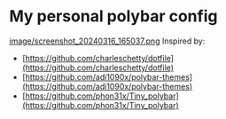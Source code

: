 # My personal polybar config
[image/screenshot_20240316_165037.png]()
Inspired by:
- [https://github.com/charleschetty/dotfile](https://github.com/charleschetty/dotfile)
- [https://github.com/adi1090x/polybar-themes](https://github.com/adi1090x/polybar-themes) 
- [https://github.com/phon31x/Tiny_polybar](https://github.com/phon31x/Tiny_polybar)
